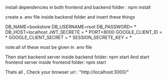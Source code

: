 install dependencies in both frontend and backend folder :
npm install

create a .env file inside backend folder and insert these things

DB_NAME=bookstore
DB_USERNAME=root
DB_PASSWORD= *
DB_HOST=localhost
JWT_SECRETE = *
PORT=8000
GOOGLE_CLIENT_ID = *
GOOGLE_CLIENT_SECRET = *
SESSION_SECRETE_KEY = *

note:all of these must be given in .env file

Then start backend server inside backend folder: npm start
And start frontend server inside frontend folder: npm start

Thats all , Check your browser url : "http://localhost:3000/"